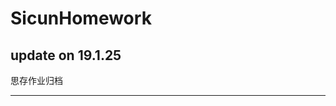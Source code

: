 # SicunHomework

update on 19.1.25
----------------------------------
思存作业归档

----------------------------------
